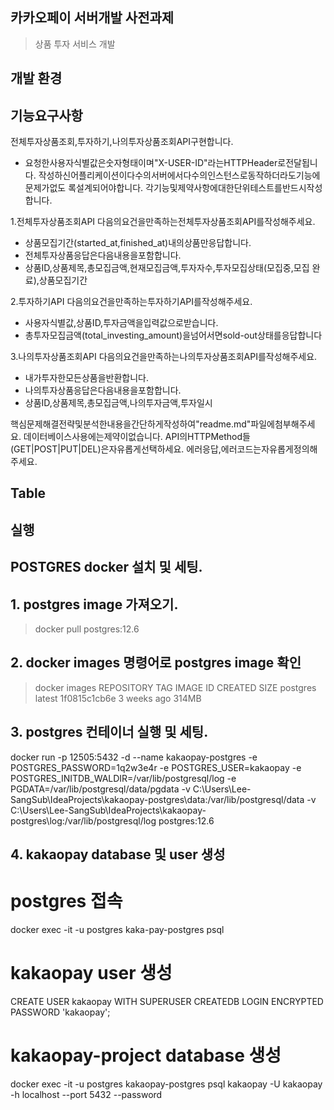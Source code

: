 ## 카카오페이 서버개발 사전과제
> 상품 투자 서비스 개발

## 개발 환경

## 기능요구사항 
전체투자상품조회,투자하기,나의투자상품조회API구현합니다.
- 요청한사용자식별값은숫자형태이며"X-USER-ID"라는HTTPHeader로전달됩니다.
작성하신어플리케이션이다수의서버에서다수의인스턴스로동작하더라도기능에문제가없도
록설계되어야합니다.
각기능및제약사항에대한단위테스트를반드시작성합니다.

1.전체투자상품조회API
다음의요건을만족하는전체투자상품조회API를작성해주세요.
- 상품모집기간(started_at,finished_at)내의상품만응답합니다.
- 전체투자상품응답은다음내용을포함합니다.
- 상품ID,상품제목,총모집금액,현재모집금액,투자자수,투자모집상태(모집중,모집
완료),상품모집기간

2.투자하기API
다음의요건을만족하는투자하기API를작성해주세요.
- 사용자식별값,상품ID,투자금액을입력값으로받습니다.
- 총투자모집금액(total_investing_amount)을넘어서면sold-out상태를응답합니다

3.나의투자상품조회API
다음의요건을만족하는나의투자상품조회API를작성해주세요.
- 내가투자한모든상품을반환합니다.
- 나의투자상품응답은다음내용을포함합니다.
- 상품ID,상품제목,총모집금액,나의투자금액,투자일시

핵심문제해결전략및분석한내용을간단하게작성하여"readme.md"파일에첨부해주세요.
데이터베이스사용에는제약이없습니다.
API의HTTPMethod들(GET|POST|PUT|DEL)은자유롭게선택하세요.
에러응답,에러코드는자유롭게정의해주세요.


## Table ##




## 실행 ##
## POSTGRES docker 설치 및 세팅.
## 1. postgres image 가져오기.
> docker pull postgres:12.6

## 2. docker images 명령어로 postgres image 확인
> docker images
REPOSITORY                   TAG       IMAGE ID       CREATED        SIZE
postgres                     latest    1f0815c1cb6e   3 weeks ago    314MB

## 3. postgres 컨테이너 실행 및 세팅.
docker run -p 12505:5432 -d --name kakaopay-postgres -e POSTGRES_PASSWORD=1q2w3e4r -e POSTGRES_USER=kakaopay -e POSTGRES_INITDB_WALDIR=/var/lib/postgresql/log -e PGDATA=/var/lib/postgresql/data/pgdata -v C:\Users\Lee-SangSub\IdeaProjects\kakaopay-postgres\data:/var/lib/postgresql/data -v C:\Users\Lee-SangSub\IdeaProjects\kakaopay-postgres\log:/var/lib/postgresql/log postgres:12.6

## 4. kakaopay database 및 user 생성
# postgres 접속
docker exec -it -u postgres kaka-pay-postgres psql
# kakaopay user 생성
CREATE USER kakaopay WITH SUPERUSER CREATEDB LOGIN ENCRYPTED PASSWORD 'kakaopay';
# kakaopay-project database 생성






docker exec -it -u postgres kakaopay-postgres psql kakaopay -U kakaopay -h localhost --port 5432 --password